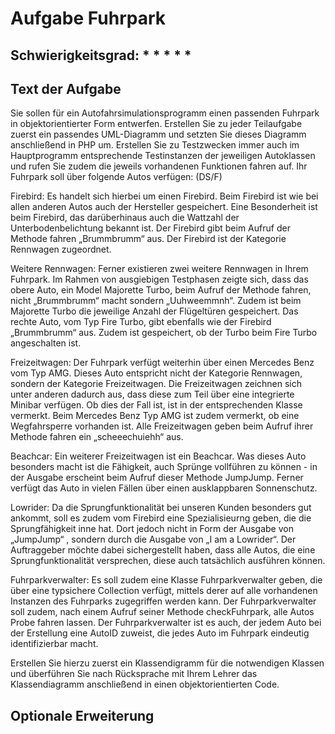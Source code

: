 # Aufgabe Fuhrpark

## Schwierigkeitsgrad: * * * * *

## Text der Aufgabe
Sie sollen für ein Autofahrsimulationsprogramm einen passenden Fuhrpark in objektorientierter Form entwerfen. Erstellen Sie zu jeder Teilaufgabe zuerst ein passendes UML-Diagramm und setzten Sie dieses Diagramm anschließend in PHP um. Erstellen Sie zu Testzwecken immer auch im Hauptprogramm entsprechende Testinstanzen der jeweiligen Autoklassen und rufen Sie zudem die jeweils vorhandenen Funktionen fahren auf. Ihr Fuhrpark soll über folgende Autos verfügen: (DS/F)

Firebird: 
Es handelt sich hierbei um einen Firebird. Beim Firebird ist wie bei allen anderen Autos auch der Hersteller gespeichert. Eine Besonderheit ist beim Firebird, das darüberhinaus auch die Wattzahl der Unterbodenbelichtung bekannt ist. Der Firebird gibt beim Aufruf der Methode fahren „Brummbrumm“  aus. Der Firebird ist der Kategorie Rennwagen zugeordnet.

Weitere Rennwagen: 
Ferner existieren zwei weitere Rennwagen in Ihrem Fuhrpark. Im Rahmen von ausgiebigen Testphasen zeigte sich, dass das obere Auto, ein Model Majorette Turbo, beim Aufruf der Methode fahren, nicht „Brummbrumm“ macht sondern „Uuhweemmnh“.  Zudem ist beim Majorette Turbo die jeweilige Anzahl der Flügeltüren gespeichert. Das rechte Auto, vom Typ Fire Turbo, gibt ebenfalls wie der Firebird „Brummbrumm“ aus. Zudem ist gespeichert, ob der Turbo beim Fire Turbo angeschalten ist. 

Freizeitwagen: 
Der Fuhrpark verfügt weiterhin über einen Mercedes Benz vom Typ AMG. Dieses Auto entspricht nicht der Kategorie Rennwagen, sondern der Kategorie Freizeitwagen. Die Freizeitwagen zeichnen sich unter anderen dadurch aus, dass diese zum Teil über eine integrierte Minibar verfügen. Ob dies der Fall ist, ist in der entsprechenden Klasse vermerkt. Beim Mercedes Benz Typ AMG ist zudem vermerkt, ob eine Wegfahrsperre vorhanden ist. Alle Freizeitwagen geben beim Aufruf ihrer Methode fahren ein „scheeechuiehh“ aus.

Beachcar: 
Ein weiterer Freizeitwagen ist ein Beachcar. Was dieses Auto besonders macht ist die Fähigkeit, auch Sprünge vollführen zu können -  in der Ausgabe erscheint beim Aufruf dieser Methode JumpJump. Ferner verfügt das Auto in vielen Fällen über einen ausklappbaren Sonnenschutz.

Lowrider: 
Da die Sprungfunktionalität bei unseren Kunden besonders gut ankommt, soll es zudem vom Firebird eine Spezialisieurng geben, die die Sprungfähigkeit inne hat. Dort jedoch nicht in Form der Ausgabe von „JumpJump“ , sondern durch die Ausgabe von „I am a Lowrider“. Der Auftraggeber möchte dabei sichergestellt haben, dass alle Autos, die eine Sprungfunktionalität versprechen, diese auch tatsächlich ausführen können. 

Fuhrparkverwalter: 
Es soll zudem eine Klasse Fuhrparkverwalter geben, die über eine typsichere Collection verfügt, mittels derer auf alle vorhandenen Instanzen des Fuhrparks zugegriffen werden kann. Der Fuhrparkverwalter soll zudem, nach einem Aufruf seiner Methode checkFuhrpark, alle Autos Probe fahren lassen. Der Fuhrparkverwalter ist es auch, der jedem Auto bei der Erstellung eine AutoID zuweist, die jedes Auto im Fuhrpark eindeutig identifizierbar macht. 

Erstellen Sie hierzu zuerst ein Klassendigramm für die notwendigen Klassen und überführen Sie nach Rücksprache mit Ihrem Lehrer das Klassendiagramm anschließend in einen objektorientierten Code.

## Optionale Erweiterung


